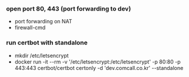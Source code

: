 ### open port 80, 443 (port forwarding to dev)
 - port forwarding on NAT
 - firewall-cmd

### run certbot with standalone
 - mkdir /etc/letsencrypt
 - docker run -it --rm -v '/etc/letsencrypt:/etc/letsencrypt' -p 80:80 -p 443:443 certbot/certbot certonly -d 'dev.comcall.co.kr' --standalone
